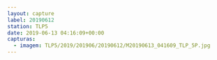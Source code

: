 ```yaml
---
layout: capture
label: 20190612
station: TLP5
date: 2019-06-13 04:16:09+00:00
capturas:
  - imagem: TLP5/2019/201906/20190612/M20190613_041609_TLP_5P.jpg
---
```

